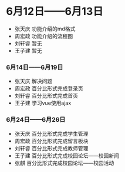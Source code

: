 # 6月12日——6月13日
* 张天庆 功能介绍的md格式
* 周宏政 功能介绍的流程图
* 刘轩睿 暂无
* 王子建 暂无

### 6月14日——6月19日
* 张天庆 解决问题
* 周宏政 百分比形式完成登录页
* 刘轩睿 百分比形式完成首页
* 王子建 学习vue使用ajax

### 6月24日——6月26日
* 张天庆 百分比形式完成学生管理
* 周宏政 百分比形式完成留言板块
* 刘轩睿 百分比形式完成教师管理
* 王子建 百分比形式完成校园论坛——校园新闻
* 张麒 百分比形式完成校园论坛——校园活动